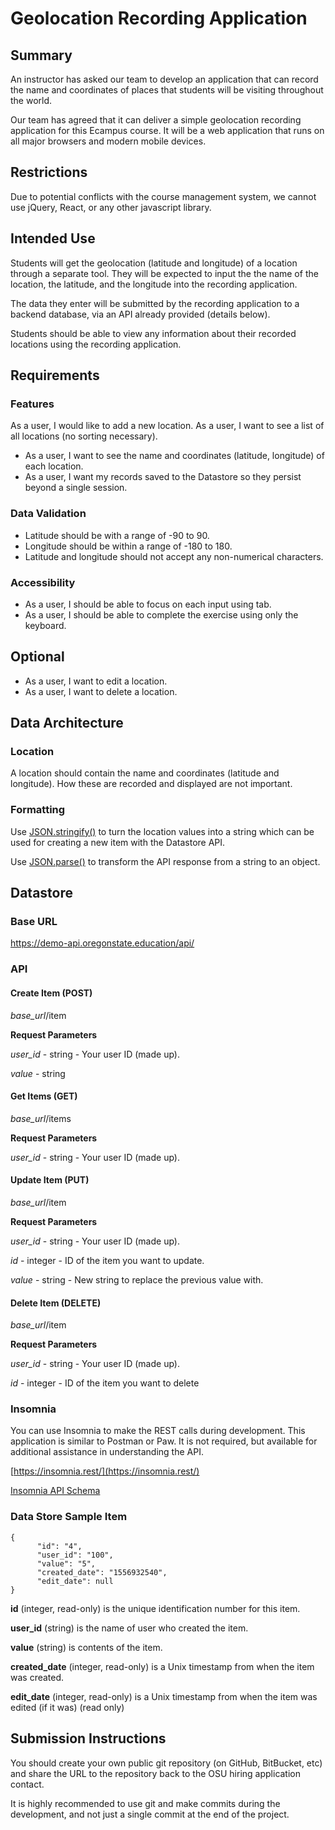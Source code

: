 
# Geolocation Recording Application

## Summary

An instructor has asked our team to develop an application that can record the name and coordinates of places that students will be visiting throughout the world. 

Our team has agreed that it can deliver a simple geolocation recording application for this Ecampus course. It will be a web application that runs on all major browsers and modern mobile devices.

## Restrictions

Due to potential conflicts with the course management system, we cannot use jQuery, React, or any other javascript library. 

## Intended Use

Students will get the geolocation (latitude and longitude) of a location through a separate tool. They will be expected to input the the name of the location, the latitude, and the longitude into the recording application.

The data they enter will be submitted by the recording application to a backend database, via an API already provided (details below).

Students should be able to view any information about their recorded locations using the recording application.

## Requirements

### Features 

As a user, I would like to add a new location.
As a user, I want to see a list of all locations (no sorting necessary).
* As a user, I want to see the name and coordinates (latitude, longitude) of each location.
* As a user, I want my records saved to the Datastore so they persist beyond a single session.

### Data Validation

* Latitude should be with a range of -90 to 90.
* Longitude should be within a range of -180 to 180.
* Latitude and longitude should not accept any non-numerical characters.

### Accessibility

* As a user, I should be able to focus on each input using tab.
* As a user, I should be able to complete the exercise using only the keyboard.

## Optional

* As a user, I want to edit a location.
* As a user, I want to delete a location.


## Data Architecture

### Location

A location should contain the name and coordinates (latitude and longitude). How these are recorded and displayed are not important.

### Formatting

Use [JSON.stringify()](https://developer.mozilla.org/en-US/docs/Web/JavaScript/Reference/Global_Objects/JSON/stringify) to turn the location values into a string which can be used for creating a new item with the Datastore API.

Use [JSON.parse()](https://developer.mozilla.org/en-US/docs/Web/JavaScript/Reference/Global_Objects/JSON/parse) to transform the API response from a string to an object.


## Datastore

### Base URL

https://demo-api.oregonstate.education/api/

### API

#### Create Item (POST)

*base_url*/item

**Request Parameters**

*user_id* - string - Your user ID (made up).

*value* - string

#### Get Items (GET)

*base_url*/items

**Request Parameters**

*user_id* - string - Your user ID (made up).




#### Update Item (PUT)

*base_url*/item

**Request Parameters**

*user_id* - string - Your user ID (made up).

*id* - integer - ID of the item you want to update.

*value* - string - New string to replace the previous value with.


#### Delete Item (DELETE)

*base_url*/item

**Request Parameters**

*user_id* - string - Your user ID (made up).

*id* - integer - ID of the item you want to delete

### Insomnia

You can use Insomnia to make the REST calls during development. This application is similar to Postman or Paw. It is not required, but available for additional assistance in understanding the API.

[https://insomnia.rest/](https://insomnia.rest/)

[Insomnia API Schema](https://raw.githubusercontent.com/osuecampus/geolocation-recording-application/master/Insomnia.json)


### Data Store Sample Item

```
{
      "id": "4",
      "user_id": "100",
      "value": "5",
      "created_date": "1556932540",
      "edit_date": null
}
```

**id** (integer, read-only)  is the unique identification number for this item.

**user_id** (string)  is the name of user who created the item.

**value** (string) is contents of the item.

**created_date** (integer, read-only) is a Unix timestamp from when the item was created.

**edit_date** (integer, read-only) is a Unix timestamp from when the item was edited (if it was) (read only)


## Submission Instructions

You should create your own public git repository (on GitHub, BitBucket, etc) and share the URL to the repository back to the OSU hiring application contact.

It is highly recommended to use git and make commits during the development, and not just a single commit at the end of the project.
